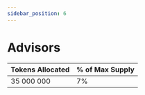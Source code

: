 ```yaml
---
sidebar_position: 6
---
```


# Advisors


| Tokens Allocated | % of Max Supply |
| ---------------- | --------------- |
| 35 000 000       | 7%              |

